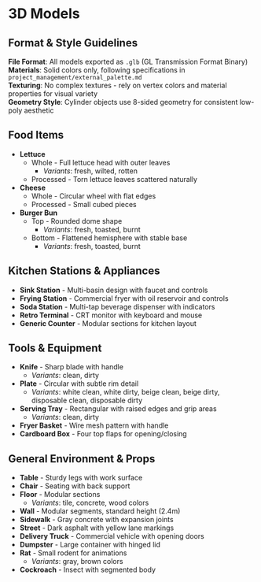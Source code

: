# 3D Models

## Format & Style Guidelines
**File Format**: All models exported as `.glb` (GL Transmission Format Binary)  
**Materials**: Solid colors only, following specifications in `project_management/external_palette.md`  
**Texturing**: No complex textures - rely on vertex colors and material properties for visual variety  
**Geometry Style**: Cylinder objects use 8-sided geometry for consistent low-poly aesthetic

## Food Items
- **Lettuce**
  - Whole - Full lettuce head with outer leaves
    - *Variants*: fresh, wilted, rotten
  - Processed - Torn lettuce leaves scattered naturally
- **Cheese**
  - Whole - Circular wheel with flat edges
  - Processed - Small cubed pieces
- **Burger Bun**
  - Top - Rounded dome shape
    - *Variants*: fresh, toasted, burnt
  - Bottom - Flattened hemisphere with stable base
    - *Variants*: fresh, toasted, burnt

## Kitchen Stations & Appliances
- **Sink Station** - Multi-basin design with faucet and controls
- **Frying Station** - Commercial fryer with oil reservoir and controls
- **Soda Station** - Multi-tap beverage dispenser with indicators
- **Retro Terminal** - CRT monitor with keyboard and mouse
- **Generic Counter** - Modular sections for kitchen layout

## Tools & Equipment
- **Knife** - Sharp blade with handle
  - *Variants*: clean, dirty
- **Plate** - Circular with subtle rim detail
  - *Variants*: white clean, white dirty, beige clean, beige dirty, disposable clean, disposable dirty
- **Serving Tray** - Rectangular with raised edges and grip areas
  - *Variants*: clean, dirty
- **Fryer Basket** - Wire mesh pattern with handle
- **Cardboard Box** - Four top flaps for opening/closing

## General Environment & Props
- **Table** - Sturdy legs with work surface
- **Chair** - Seating with back support
- **Floor** - Modular sections
  - *Variants*: tile, concrete, wood colors
- **Wall** - Modular segments, standard height (2.4m)
- **Sidewalk** - Gray concrete with expansion joints
- **Street** - Dark asphalt with yellow lane markings
- **Delivery Truck** - Commercial vehicle with opening doors
- **Dumpster** - Large container with hinged lid
- **Rat** - Small rodent for animations
  - *Variants*: gray, brown colors
- **Cockroach** - Insect with segmented body
